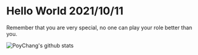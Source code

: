 # Hello World 2021/10/11

Remember that you are very special, no one can play your role better than you.

![PoyChang's github stats](https://github-readme-stats.vercel.app/api?username=poychang&show_icons=true&theme=dracula)
